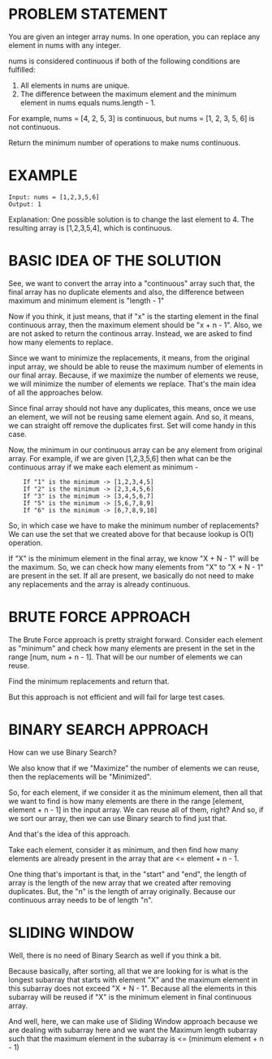 # PROBLEM STATEMENT

You are given an integer array nums. In one operation, you can replace any element in nums with any integer.

nums is considered continuous if both of the following conditions are fulfilled:

 1. All elements in nums are unique.
 2. The difference between the maximum element and the minimum element in nums equals nums.length - 1.
   
For example, nums = [4, 2, 5, 3] is continuous, but nums = [1, 2, 3, 5, 6] is not continuous.

Return the minimum number of operations to make nums continuous.

# EXAMPLE

    Input: nums = [1,2,3,5,6]
    Output: 1

Explanation: One possible solution is to change the last element to 4.
The resulting array is [1,2,3,5,4], which is continuous.

# BASIC IDEA OF THE SOLUTION 

See, we want to convert the array into a "continuous" array such that, the final array has no duplicate elements and also, the difference between maximum and minimum element is "length - 1"

Now if you think, it just means, that if "x" is the starting element in the final continuous array, then the maximum element should be "x + n - 1". Also, we are not asked to return the continous array. Instead, we are asked to find how many elements to replace.

Since we want to minimize the replacements, it means, from the original input array, we should be able to reuse the maximum number of elements in our final array. Because, if we maximize the number of elements we reuse, we will minimize the number of elements we replace. That's the main idea of all the approaches below.

Since final array should not have any duplicates, this means, once we use an element, we will not be reusing same element again. And so, it means, we can straight off remove the duplicates first. Set will come handy in this case.

Now, the minimum in our continuous array can be any element from original array. For example, if we are given [1,2,3,5,6] then what can be the continuous array if we make each element as minimum - 

		If "1" is the minimum -> [1,2,3,4,5]
		If "2" is the minimum -> [2,3,4,5,6]
		If "3" is the minimum -> [3,4,5,6,7]
		If "5" is the minimum -> [5,6,7,8,9]
		If "6" is the minimum -> [6,7,8,9,10]

So, in which case we have to make the minimum number of replacements? We can use the set that we created above for that because lookup is O(1) operation.

If "X" is the minimum element in the final array, we know "X + N - 1" will be the maximum. So, we can check how many elements from "X" to "X + N - 1" are present in the set. If all are present, we basically do not need to make any replacements and the array is already continuous.

# BRUTE FORCE APPROACH

The Brute Force approach is pretty straight forward. Consider each element as "minimum" and check how many elements are present in the set in the range [num, num + n - 1]. That will be our number of elements we can reuse.

Find the minimum replacements and return that.

But this approach is not efficient and will fail for large test cases.

# BINARY SEARCH APPROACH

How can we use Binary Search?

We also know that if we "Maximize" the number of elements we can reuse, then the replacements will be "Minimized". 

So, for each element, if we consider it as the minimum element, then all that we want to find is how many elements are there in the range [element, element + n - 1] in the input array. We can reuse all of them, right? And so, if we sort our array, then we can use Binary search to find just that.

And that's the idea of this approach. 

Take each element, consider it as minimum, and then find how many elements are already present in the array that are <= element + n - 1. 

One thing that's important is that, in the "start" and "end", the length of array is the length of the new array that we created after removing duplicates. But, the "n" is the length of array originally. Because our continuous array needs to be of length "n". 


# SLIDING WINDOW

Well, there is no need of Binary Search as well if you think a bit.

Because basically, after sorting, all that we are looking for is what is the longest subarray that starts with element "X" and the maximum element in this subarray does not exceed "X + N - 1".  Because all the elements in this subarray will be reused if "X" is the minimum element in final continuous array. 

And well, here, we can make use of Sliding Window approach because we are dealing with subarray here and we want the Maximum length subarray such that the maximum element in the subarray is <= (minimum element + n - 1)
 